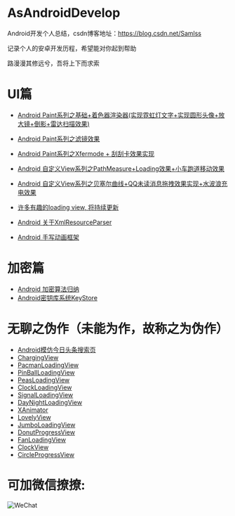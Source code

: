 # AsAndroidDevelop
Android开发个人总结，csdn博客地址：https://blog.csdn.net/Samlss

记录个人的安卓开发历程，希望能对你起到帮助

路漫漫其修远兮，吾将上下而求索

# UI篇
* [Android Paint系列之基础+着色器渲染器(实现霓虹灯文字+实现圆形头像+放大镜+倒影+雷达扫描效果)](https://blog.csdn.net/samlss/article/details/80807110)
* [Android Paint系列之滤镜效果](https://blog.csdn.net/samlss/article/details/80781575)
* [Android Paint系列之Xfermode + 刮刮卡效果实现](https://blog.csdn.net/samlss/article/details/80798023)
* [Android 自定义View系列之PathMeasure+Loading效果+小车跑道移动效果](https://blog.csdn.net/samlss/article/details/80860580)
* [Android 自定义View系列之贝塞尔曲线+QQ未读消息拖拽效果实现+水波浪充电效果](https://blog.csdn.net/samlss/article/details/80840199)
* [许多有趣的loading view, 将持续更新](https://blog.csdn.net/samlss/article/details/81189576)

* [Android 关于XmlResourceParser](https://blog.csdn.net/samlss/article/details/81332395)
* [Android 手写动画框架](https://blog.csdn.net/Samlss/article/details/81393541)

# 加密篇
* [Android 加密算法归纳](https://blog.csdn.net/samlss/article/details/80781678)
* [Android密钥库系统KeyStore](https://blog.csdn.net/samlss/article/details/80781640)

  
  
# 无聊之伪作（未能为作，故称之为伪作）
* [Android模仿今日头条搜索页](https://github.com/samlss/SearchPage)
* [ChargingView](https://github.com/samlss/ChargingView)
* [PacmanLoadingView](https://github.com/samlss/PacmanLoadingView)
* [PinBallLoadingView](https://github.com/samlss/PinBallLoadingView)
* [PeasLoadingView](https://github.com/samlss/PeasLoadingView)
* [ClockLoadingView](https://github.com/samlss/ClockLoadingView)
* [SignalLoadingView](https://github.com/samlss/SignalLoadingView)
* [DayNightLoadingView](https://github.com/samlss/DayNightLoadingView)
* [XAnimator](https://github.com/samlss/XAnimator)
* [LovelyView](https://github.com/samlss/LovelyView)
* [JumboLoadingView](https://github.com/samlss/JumboLoadingView)
* [DonutProgressView](https://github.com/samlss/DonutProgressView)
* [FanLoadingView](https://github.com/samlss/FanLoadingView)
* [ClockView](https://github.com/samlss/ClockView)
* [CircleProgressView](https://github.com/samlss/CircleProgressView)


# 可加微信撩撩:
![WeChat](https://github.com/samlss/FunnyLoadingViews/blob/master/wechat.jpg)
